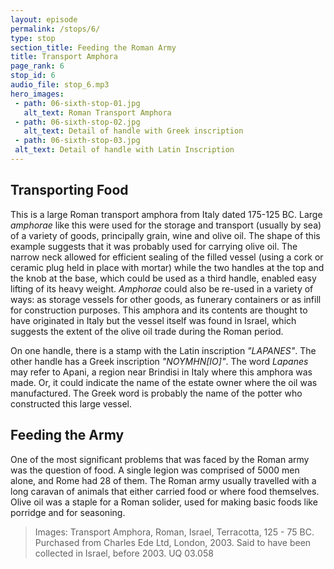 ```yaml
---
layout: episode
permalink: /stops/6/
type: stop
section_title: Feeding the Roman Army 
title: Transport Amphora
page_rank: 6
stop_id: 6
audio_file: stop_6.mp3
hero_images: 
 - path: 06-sixth-stop-01.jpg
   alt_text: Roman Transport Amphora
 - path: 06-sixth-stop-02.jpg
   alt_text: Detail of handle with Greek inscription
 - path: 06-sixth-stop-03.jpg
 alt_text: Detail of handle with Latin Inscription
---
```


## Transporting Food
This is a large Roman transport amphora from Italy dated 175-125 BC. Large <i>amphorae</i> like this were used for the storage and transport (usually by sea) of a variety of goods, principally grain, wine and olive oil. The shape of this example suggests that it was probably used for carrying olive oil. The narrow neck allowed for efficient sealing of the filled vessel (using a cork or ceramic plug held in place with mortar) while the two handles at the top and the knob at the base, which could be used as a third handle, enabled easy lifting of its heavy weight. <i>Amphorae</i> could also be re-used in a variety of ways: as storage vessels for other goods, as funerary containers or as infill for construction purposes. This amphora and its contents are thought to have originated in Italy but the vessel itself was found in Israel, which suggests the extent of the olive oil trade during the Roman period.

On one handle, there is a stamp with the Latin inscription <i>"LAPANES"</i>. The other handle has a Greek inscription <i>"NOYMHN[IO]"</i>. The word <i>Lapanes</i> may refer to Apani, a region near Brindisi in Italy where this amphora was made. Or, it could indicate the name of the estate owner where the oil was manufactured. The Greek word is probably the name of the potter who constructed this large vessel. 

## Feeding the Army
One of the most significant problems that was faced by the Roman army was the question of food. A single legion was comprised of 5000 men alone, and Rome had 28 of them. The Roman army usually travelled with a long caravan of animals that either carried food or where food themselves. Olive oil was a staple for a Roman solider, used for making basic foods like porridge and for seasoning. 

> Images: Transport Amphora, Roman, Israel, Terracotta, 125 - 75 BC. Purchased from Charles Ede Ltd, London, 2003. Said to have been collected in Israel, before 2003. UQ 03.058
